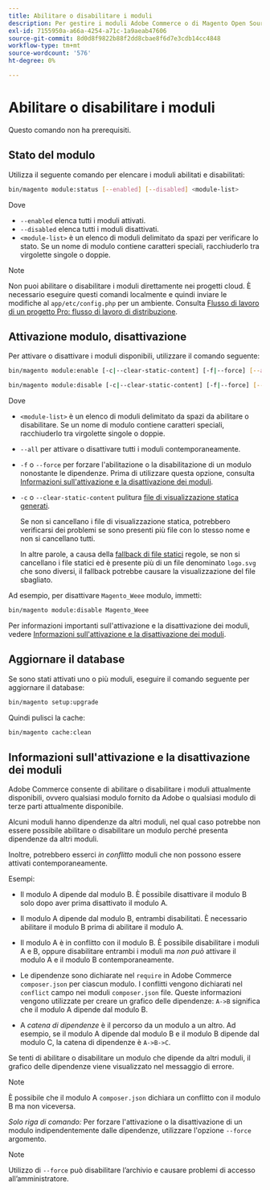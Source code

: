 ```yaml
---
title: Abilitare o disabilitare i moduli
description: Per gestire i moduli Adobe Commerce o di Magento Open Source, segui la procedura riportata di seguito.
exl-id: 7155950a-a66a-4254-a71c-1a9aeab47606
source-git-commit: 8d0d8f9822b88f2dd8cbae8f6d7e3cdb14cc4848
workflow-type: tm+mt
source-wordcount: '576'
ht-degree: 0%

---
```


# Abilitare o disabilitare i moduli

Questo comando non ha prerequisiti.

## Stato del modulo

Utilizza il seguente comando per elencare i moduli abilitati e disabilitati:

```bash
bin/magento module:status [--enabled] [--disabled] <module-list>
```

Dove

* `--enabled` elenca tutti i moduli attivati.
* `--disabled` elenca tutti i moduli disattivati.
* `<module-list>` è un elenco di moduli delimitato da spazi per verificare lo stato. Se un nome di modulo contiene caratteri speciali, racchiuderlo tra virgolette singole o doppie.

>[!NOTE]
>
>Non puoi abilitare o disabilitare i moduli direttamente nei progetti cloud. È necessario eseguire questi comandi localmente e quindi inviare le modifiche al `app/etc/config.php` per un ambiente. Consulta [Flusso di lavoro di un progetto Pro: flusso di lavoro di distribuzione](https://experienceleague.adobe.com/docs/commerce-cloud-service/user-guide/architecture/pro-develop-deploy-workflow.html#deployment-workflow).

## Attivazione modulo, disattivazione

Per attivare o disattivare i moduli disponibili, utilizzare il comando seguente:

```bash
bin/magento module:enable [-c|--clear-static-content] [-f|--force] [--all] <module-list>
```

```bash
bin/magento module:disable [-c|--clear-static-content] [-f|--force] [--all] <module-list>
```

Dove

* `<module-list>` è un elenco di moduli delimitato da spazi da abilitare o disabilitare. Se un nome di modulo contiene caratteri speciali, racchiuderlo tra virgolette singole o doppie.
* `--all` per attivare o disattivare tutti i moduli contemporaneamente.
* `-f` o `--force` per forzare l&#39;abilitazione o la disabilitazione di un modulo nonostante le dipendenze. Prima di utilizzare questa opzione, consulta [Informazioni sull&#39;attivazione e la disattivazione dei moduli](#about-enabling-and-disabling-modules).
* `-c` o `--clear-static-content` pulitura [file di visualizzazione statica generati](../../configuration/cli/static-view-file-deployment.md).

  Se non si cancellano i file di visualizzazione statica, potrebbero verificarsi dei problemi se sono presenti più file con lo stesso nome e non si cancellano tutti.

  In altre parole, a causa della [fallback di file statici](../../configuration/cli/static-view-file-deployment.md) regole, se non si cancellano i file statici ed è presente più di un file denominato `logo.svg` che sono diversi, il fallback potrebbe causare la visualizzazione del file sbagliato.

Ad esempio, per disattivare `Magento_Weee` modulo, immetti:

```bash
bin/magento module:disable Magento_Weee
```

Per informazioni importanti sull&#39;attivazione e la disattivazione dei moduli, vedere [Informazioni sull&#39;attivazione e la disattivazione dei moduli](#about-enabling-and-disabling-modules).

## Aggiornare il database

Se sono stati attivati uno o più moduli, eseguire il comando seguente per aggiornare il database:

```bash
bin/magento setup:upgrade
```

Quindi pulisci la cache:

```bash
bin/magento cache:clean
```

## Informazioni sull&#39;attivazione e la disattivazione dei moduli

Adobe Commerce consente di abilitare o disabilitare i moduli attualmente disponibili, ovvero qualsiasi modulo fornito da Adobe o qualsiasi modulo di terze parti attualmente disponibile.

Alcuni moduli hanno dipendenze da altri moduli, nel qual caso potrebbe non essere possibile abilitare o disabilitare un modulo perché presenta dipendenze da altri moduli.

Inoltre, potrebbero esserci *in conflitto* moduli che non possono essere attivati contemporaneamente.

Esempi:

* Il modulo A dipende dal modulo B. È possibile disattivare il modulo B solo dopo aver prima disattivato il modulo A.

* Il modulo A dipende dal modulo B, entrambi disabilitati. È necessario abilitare il modulo B prima di abilitare il modulo A.

* Il modulo A è in conflitto con il modulo B. È possibile disabilitare i moduli A e B, oppure disabilitare entrambi i moduli ma *non può* attivare il modulo A e il modulo B contemporaneamente.

* Le dipendenze sono dichiarate nel `require` in Adobe Commerce `composer.json` per ciascun modulo. I conflitti vengono dichiarati nel `conflict` campo nei moduli `composer.json` file. Queste informazioni vengono utilizzate per creare un grafico delle dipendenze: `A->B` significa che il modulo A dipende dal modulo B.

* A *catena di dipendenze* è il percorso da un modulo a un altro. Ad esempio, se il modulo A dipende dal modulo B e il modulo B dipende dal modulo C, la catena di dipendenze è `A->B->C`.

Se tenti di abilitare o disabilitare un modulo che dipende da altri moduli, il grafico delle dipendenze viene visualizzato nel messaggio di errore.

>[!NOTE]
>
>È possibile che il modulo A `composer.json` dichiara un conflitto con il modulo B ma non viceversa.

*Solo riga di comando:* Per forzare l&#39;attivazione o la disattivazione di un modulo indipendentemente dalle dipendenze, utilizzare l&#39;opzione `--force` argomento.

>[!NOTE]
>
>Utilizzo di `--force` può disabilitare l’archivio e causare problemi di accesso all’amministratore.
